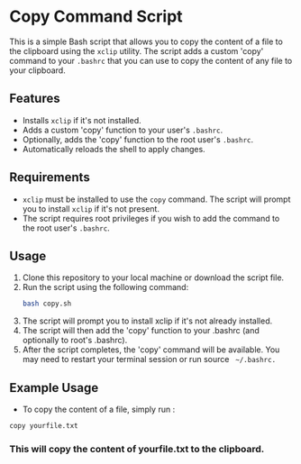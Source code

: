 # Copy Command Script

This is a simple Bash script that allows you to copy the content of a file to the clipboard using the `xclip` utility. The script adds a custom 'copy' command to your `.bashrc` that you can use to copy the content of any file to your clipboard.

## Features

- Installs `xclip` if it's not installed.
- Adds a custom 'copy' function to your user's `.bashrc`.
- Optionally, adds the 'copy' function to the root user's `.bashrc`.
- Automatically reloads the shell to apply changes.

## Requirements

- `xclip` must be installed to use the `copy` command. The script will prompt you to install `xclip` if it's not present.
- The script requires root privileges if you wish to add the command to the root user's `.bashrc`.

## Usage

1. Clone this repository to your local machine or download the script file.
2. Run the script using the following command:
   ```bash
   bash copy.sh
   ```
3. The script will prompt you to install xclip if it's not already installed.
4. The script will then add the 'copy' function to your .bashrc (and optionally to root's .bashrc).
5. After the script completes, the 'copy' command will be available. You may need to restart your terminal session or run source ` ~/.bashrc.`
## Example Usage
- To copy the content of a file, simply run :
```bash
copy yourfile.txt
```
### This will copy the content of yourfile.txt to the clipboard.
